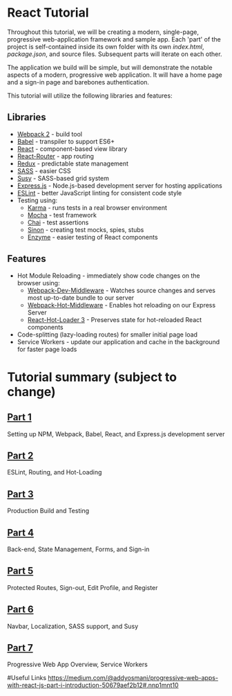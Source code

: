 # React Tutorial
Throughout this tutorial, we will be creating a modern, single-page, progressive web-application framework and sample app. Each 'part' of the project is self-contained inside its own folder with its own *index.html*, *package.json*, and source files. Subsequent parts will iterate on each other.

The application we build will be simple, but will demonstrate the notable aspects of a modern, progressive web application. It will have a home page and a sign-in page and barebones authentication.

This tutorial will utilize the following libraries and features:

## Libraries
* [Webpack 2](https://webpack.js.org/) - build tool
* [Babel](https://babeljs.io/) - transpiler to support ES6+
* [React](https://facebook.github.io/react/) - component-based view library
* [React-Router](https://github.com/ReactTraining/react-router) - app routing
* [Redux](http://redux.js.org/) - predictable state management
* [SASS](http://sass-lang.com/) - easier CSS
* [Susy](http://susy.oddbird.net/) - SASS-based grid system
* [Express.js](http://expressjs.com/) - Node.js-based development server for hosting applications
* [ESLint](http://eslint.org/) - better JavaScript linting for consistent code style
* Testing using:
    * [Karma](https://karma-runner.github.io/1.0/index.html) - runs tests in a real browser environment
    * [Mocha](https://mochajs.org/) - test framework
    * [Chai](http://chaijs.com/) - test assertions
    * [Sinon](http://sinonjs.org/) - creating test mocks, spies, stubs
    * [Enzyme](https://github.com/airbnb/enzyme) - easier testing of React components

## Features
* Hot Module Reloading - immediately show code changes on the browser using:
    * [Webpack-Dev-Middleware](https://github.com/webpack/webpack-dev-middleware) - Watches source changes and serves most up-to-date bundle to our server
    * [Webpack-Hot-Middleware](https://github.com/glenjamin/webpack-hot-middleware) - Enables hot reloading on our Express Server
    * [React-Hot-Loader 3](https://github.com/gaearon/react-hot-loader/tree/next) - Preserves state for hot-reloaded React components
* Code-splitting (lazy-loading routes) for smaller initial page load
* Service Workers - update our application and cache in the background for faster page loads

# Tutorial summary (subject to change)
## [Part 1](https://github.com/precorFadiQassem/reactTutorial/tree/master/part1)
Setting up NPM, Webpack, Babel, React, and Express.js development server

## [Part 2](https://github.com/precorFadiQassem/reactTutorial/tree/master/part2)
ESLint, Routing, and Hot-Loading

## [Part 3](https://github.com/precorFadiQassem/reactTutorial/tree/master/part3)
Production Build and Testing

## [Part 4](https://github.com/precorFadiQassem/reactTutorial/tree/master/part4)
Back-end, State Management, Forms, and Sign-in

## [Part 5](https://github.com/precorFadiQassem/reactTutorial/tree/master/part5)
Protected Routes, Sign-out, Edit Profile, and Register

## [Part 6](https://github.com/precorFadiQassem/reactTutorial/tree/master/part6)
Navbar, Localization, SASS support, and Susy

## [Part 7](https://github.com/precorFadiQassem/reactTutorial/tree/master/part7)
Progressive Web App Overview, Service Workers

#Useful Links
https://medium.com/@addyosmani/progressive-web-apps-with-react-js-part-i-introduction-50679aef2b12#.nnp1mnt10
